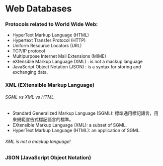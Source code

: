# Web Databases

### Protocols related to World Wide Web:
* HyperText Markup Language (HTML)
* Hypertext Transfer Protocol (HTTP)
* Uniform Resource Locators (URL)
* TCP/IP protocol
* Multipurpose Internet Mail Extensions (MIME)
* eXtensible Markup Language (XML) : is not a mackup language
* JavaScript Object Notation (JSON) : is a syntax for storing and exchanging data.

### XML (EXtensible Markup Language)

###### SGML vs XML vs HTML
* Standard Generalized Markup Language (SGML): 標準通用標記語言，用來規範宣告式標記語言的標準。
* EXtensible Markup Language (XML): a subset of SGML.
* HyperText Markup Language (HTML): an application of SGML.

###### XML is not a mackup language!



### JSON (JavaScript Object Notation)
